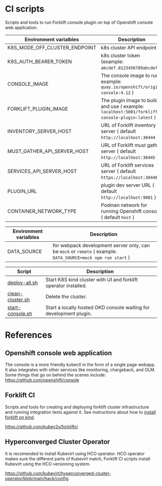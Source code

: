 # CI scripts

Scripts and tools to run Forklift console plugin on top of Openshift console web application.

| Environment varialbles | Description  |
| -------|--------------|
| K8S_MODE_OFF_CLUSTER_ENDPOINT | k8s cluster API endpoint |
| K8S_AUTH_BEARER_TOKEN | k8s cluster token (example: `abcdef.0123456789abcdef` ) |
| CONSOLE_IMAGE | The console image to run ( example: `quay.io/openshift/origin-console:4.12` )|
| FORKLIFT_PLUGIN_IMAGE | The plugin image to build and use ( example: `localhost:5001/forklift-console-plugin:latest` )|
| INVENTORY_SERVER_HOST | URL of Forklift inventory server ( default `http://localhost:30444` )|
| MUST_GATHER_API_SERVER_HOST | URL of Forklift must gather server ( default `http://localhost:30445` )|
| SERVICES_API_SERVER_HOST | URL of Forklift services server ( default `https://localhost:30446` )|
| PLUGIN_URL | plugin dev server URL ( default `http://localhost:9001` } |
| CONTAINER_NETWORK_TYPE | Podman network for running Openshift console (  default `host` ) |

| Environment varialbles | Description  |
| -------|--------------|
| DATA_SOURCE | for webpack development server only, can be `mock` or `remote` ( example: `DATA_SOURCE=mock npm run start` ) |

| Script | Description  |
| -------|--------------|
| [deploy-all.sh](./deploy-all.sh) | Start K8S kind cluster with UI and forklift operator installed. |
| [clean-cluster.sh](./clean-cluster.sh) | Delete the cluster. |
| [start-console.sh](./start-console.sh) | Start a locally hosted OKD console waiting for development plugin. |

# References

## Openshift console web application

The console is a more friendly kubectl in the form of a single page webapp. It also integrates with other services like monitoring, chargeback, and OLM. Some things that go on behind the scenes include:
https://github.com/openshift/console

## Forklift CI

Scripts and tools for creating and deploying forklift cluster infrastructure and running integration tests against it.
See instructions about how to [install forklift on kind](https://github.com/kubev2v/forkliftci).

https://github.com/kubev2v/forkliftci

## Hyperconverged Cluster Operator

It is recomended to install Kubevirt using HCO operator. HCO operator makes sure the different parts of Kubevirt match, Forklift CI scripts install Kubevirt using the HCO versioning system.

https://github.com/kubevirt/hyperconverged-cluster-operator/blob/main/hack/config
